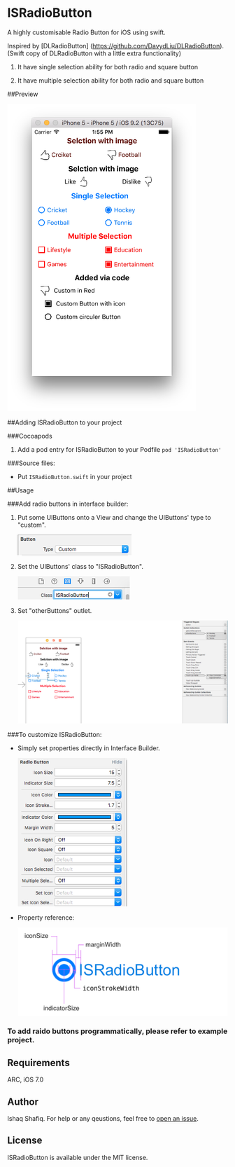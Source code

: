 # ISRadioButton 
A highly customisable Radio Button for iOS using swift. 

Inspired by [DLRadioButton] (https://github.com/DavydLiu/DLRadioButton).  (Swift copy of DLRadioButton with a little extra functionality)

1. It have single selection ability for both radio and square button

2. It have multiple selection ability for both radio and square button

##Preview

![screenshot1](ISRadioButton_screenshot1.png)

##Adding ISRadioButton to your project

###Cocoapods

1. Add a pod entry for ISRadioButton to your Podfile `pod 'ISRadioButton'`

###Source files:
*	Put `ISRadioButton.swift` in your project

##Usage

###Add radio buttons in interface builder:

1.  Put some UIButtons onto a View and change the UIButtons' type to "custom".

	![change UIButton Type](change_UIButton_type.png)

2.  Set the UIButtons' class to "ISRadioButton".

	![change UIButton Class](change_UIButton_class.png)

3.	Set "otherButtons" outlet.

	![set otherButtons outlet](set_otherButtons_outlet.png)

###To customize ISRadioButton:

*	Simply set properties directly in Interface Builder.

	![design ISButton](design_ISRadioButton.png)

*	Property reference:
	
	![ISRadioButton](ISRadioButton.png)
	
### To add raido buttons programmatically, please refer to example project.

## Requirements

ARC, iOS 7.0

## Author

Ishaq Shafiq. For help or any qeustions, feel free to [open an issue](https://github.com/thegoal/ISRadioButton/issues/new).

## License

ISRadioButton is available under the MIT license.
